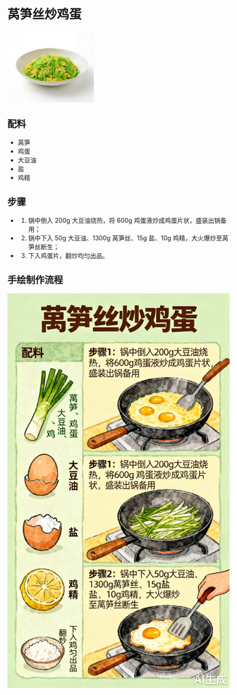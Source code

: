 # 莴笋丝炒鸡蛋

![莴笋丝炒鸡蛋](../images/莴笋丝炒鸡蛋.jpg)


## 配料
- 莴笋
- 鸡蛋
- 大豆油
- 盐
- 鸡精

## 步骤
- 1. 锅中倒入 200g 大豆油烧热，将 600g 鸡蛋液炒成鸡蛋片状，盛装出锅备用；
- 2. 锅中下入 50g 大豆油、1300g 莴笋丝、15g 盐、10g 鸡精，大火爆炒至莴笋丝断生；
- 3. 下入鸡蛋片，翻炒均匀出品。


## 手绘制作流程

![手绘制作流程](../images/炒菜/莴笋丝炒鸡蛋.jpg)
